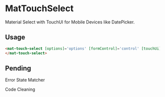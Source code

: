 # MatTouchSelect
Material Select with TouchUI for Mobile Devices like DatePicker.

## Usage
```html
<mat-touch-select [options]='options' [formControl]='control' [touchUi]='touchToggle' placeholder="App timer">
</mat-touch-select>
```

## Pending

Error State Matcher

Code Cleaning
